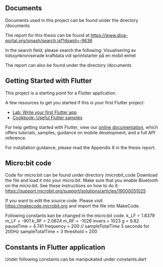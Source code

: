 ## Documents
Documents used in this project can be found under the directory /documents

The report for this thesis can be found at https://www.diva-portal.org/smash/search.jsf?dswid=-9636

In the search field, please search the following: Visualisering av tidssynkroniserade kraftdata vid sprintstarter på en mobil enhet

The report can also be found under the directory /documents
## Getting Started with Flutter

This project is a starting point for a Flutter application.

A few resources to get you started if this is your first Flutter project:

- [Lab: Write your first Flutter app](https://flutter.dev/docs/get-started/codelab)
- [Cookbook: Useful Flutter samples](https://flutter.dev/docs/cookbook)

For help getting started with Flutter, view our
[online documentation](https://flutter.dev/docs), which offers tutorials,
samples, guidance on mobile development, and a full API reference.

For installation guidance, please read the Appendix 8 in the thesis report.
## Micro:bit code
Code for micro:bit can be found under directory /microbit_code
Download the file and load it into your micro:bit.
Make sure that you enable Bluetooth on the micro:bit. See these instructions on how to do it: https://support.microbit.org/support/solutions/articles/19000051025

If you want to edit the source code. Please visit https://makecode.microbit.org and import the file into MakeCode.

Following constants kan be changed in the micro:bit code.
k_LF = 1.8379
m_LF = -901
k_RF = 2.0824
m_RF = -1026
invers = 1023
g = 9.82
pauseTime = 4.741
frequency = 200
// sampleTotalTime 3 seconds for 200Hz
sampleTotalTime = 3
threshold = 200
## Constants in Flutter application
Under following constants can be manipukated under constants.dart
